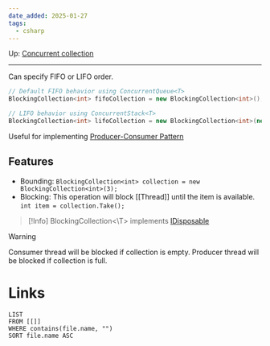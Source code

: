 ```yaml
---
date_added: 2025-01-27
tags:
  - csharp
---
```

Up: [Concurrent collection](Concurrent%20collection.md)
___
 Can specify FIFO or LIFO order. 
 ```cs
 // Default FIFO behavior using ConcurrentQueue<T>
BlockingCollection<int> fifoCollection = new BlockingCollection<int>();

// LIFO behavior using ConcurrentStack<T>
BlockingCollection<int> lifoCollection = new BlockingCollection<int>(new ConcurrentStack<int>());
```

Useful for implementing [Producer-Consumer Pattern](Producer-Consumer%20Pattern.md) 

## Features
 - Bounding:
 `BlockingCollection<int> collection = new BlockingCollection<int>(3);`
 - Blocking: This operation will block [[Thread]] until the item is available.
 `int item = collection.Take();`

>[!Info]
> BlockingCollection<\T> implements [IDisposable](IDisposable.md)

>[!Warning]
> Consumer thread will be blocked if collection is empty.
> Producer thread will be blocked if collection is full.


# Links
```dataview
LIST
FROM [[]]
WHERE contains(file.name, "")
SORT file.name ASC
```
